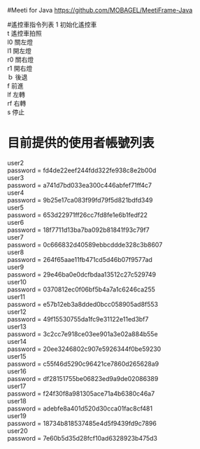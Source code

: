 #Meeti for Java
https://github.com/MOBAGEL/MeetiFrame-Java

#遙控車指令列表
1 初始化遙控車  
t 遙控車拍照  
l0 關左燈  
l1 開左燈  
r0 關右燈  
r1 開右燈  
ｂ 後退  
f 前進  
lf 左轉  
rf 右轉  
s 停止  



# 目前提供的使用者帳號列表
user2  
password = fd4de22eef244fdd322fe938c8e2b00d  
user3  
password = a741d7bd033ea300c446abfef71ff4c7  
user4  
password = 9b25e17ca083f99fd79f5d821bdfd349  
user5  
password = 653d22971ff26cc7fd8fe1e6b1fedf22  
user6  
password = 18f7711d13ba7ba092b81841f93c79f7  
user7  
password = 0c666832d40589ebbcddde328c3b8607  
user8  
password = 264f65aae11fb471cd5d46b07f9577ad  
user9  
password = 29e46ba0e0dcfbdaa13512c27c529749  
user10  
password = 0370812ec0f06bf5b4a7a1c6246ca255  
user11  
password = e57b12eb3a8dded0bcc058905ad8f553  
user12  
password = 49f15530755da1fc9e31122e11ed3bf7  
user13  
password = 3c2cc7e918ce03ee901a3e02a884b55e  
user14  
password = 20ee3246802c907e5926344f0be59230  
user15  
password = c55f46d5290c96421ce7860d265628a9  
user16  
password = df28151755be06823ed9a9de02086389  
user17  
password = f24f30f8a981305ace71a4b6380c46a7  
user18  
password = adebfe8a401d520d30cca01fac8cf481  
user19    
password = 18734b818537485e4d5f9439fd9c7896  
user20  
password = 7e60b5d35d28fcf10ad6328923b475d3  
